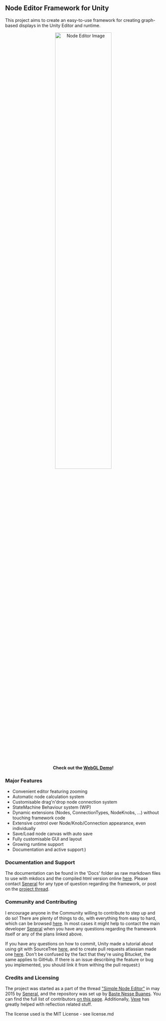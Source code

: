 ## Node Editor Framework for Unity
This project aims to create an easy-to-use framework for creating graph-based displays in the Unity Editor and runtime.

<p align="center">
  <img alt="Node Editor Image" src="http://i.imgur.com/I3rDd7Y.jpg" width="60%"/>
  <br><br>
  <b>Check out the <a href="https://seneral.github.io/NodeEditor_WebGLDemo/">WebGL Demo</a>!</b>
</p>

### Major Features
- Convenient editor featuring zooming
- Automatic node calculation system
- Customisable drag'n'drop node connection system
- StateMachine Behaviour system (WIP)
- Dynamic extensions (Nodes, ConnectionTypes, NodeKnobs, ...) without touching framework code
- Extensive control over Node/Knob/Connection appearance, even individually
- Save/Load node canvas with auto save
- Fully customisable GUI and layout
- Growing runtime support
- Documentation and active support:)

### Documentation and Support
The documentation can be found in the 'Docs' folder as raw markdown files to use with mkdocs and the compiled html version online [here](http://baste-raingames.github.io/Node_Editor/). Please contact [Seneral](http://forum.unity3d.com/members/seneral.638015/) for any type of question regarding the framework, or post on the [project thread](http://forum.unity3d.com/threads/simple-node-editor.189230/#post-2134738).

### Community and Contributing
I encourage anyone in the Community willing to contribute to step up and do so! There are plenty of things to do, with everything from easy to hard, which can be browsed [here](https://github.com/Baste-RainGames/Node_Editor/issues). In most cases it might help to contact the main developer [Seneral](http://forum.unity3d.com/members/seneral.638015/) when you have any questions regarding the framework itself or any of the plans linked above.

If you have any questions on how to commit, Unity made a tutorial about using git with SourceTree [here](https://unity3d.com/learn/tutorials/topics/cloud-build/creating-your-first-source-control-repository), and to create pull requests atlassian made one [here](https://www.atlassian.com/git/tutorials/making-a-pull-request/how-it-works). Don't be confused by the fact that they're using Bitucket, the same applies to GitHub. If there is an issue describing the feature or bug you implemented, you should link it from withing the pull request:)

### Credits and Licensing
The project was started as a part of the thread ["Simple Node Editor"](http://forum.unity3d.com/threads/simple-node-editor.189230/#post-2134738) in may 2015 by [Seneral](http://forum.unity3d.com/members/seneral.638015/), and the repository was set up by [Baste Nesse Buanes](http://forum.unity3d.com/members/baste.185905/). You can find the full list of contributors [on this page](https://github.com/Baste-RainGames/Node_Editor/graphs/contributors). Additionally, [Vexe](http://forum.unity3d.com/members/vexe.280515/) has greatly helped with reflection related stuff.

The license used is the MIT License - see license.md
